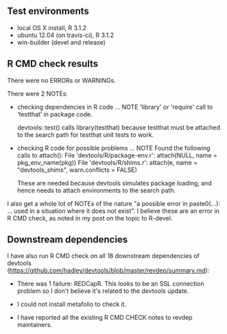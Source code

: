 ## Test environments
* local OS X install, R 3.1.2
* ubuntu 12.04 (on travis-ci), R 3.1.2
* win-builder (devel and release)

## R CMD check results
There were no ERRORs or WARNINGs. 

There were 2 NOTEs:

* checking dependencies in R code ... NOTE
  'library' or 'require' call to ‘testthat’ in package code.
  
  devtools::test() calls library(testthat) because testthat must be 
  attached to the search path for testthat unit tests to work.

* checking R code for possible problems ... NOTE
  Found the following calls to attach():
    File 'devtools/R/package-env.r':
      attach(NULL, name = pkg_env_name(pkg))
    File 'devtools/R/shims.r':
      attach(e, name = "devtools_shims", warn.conflicts = FALSE)

  These are needed because devtools simulates package loading, and hence
  needs to attach environments to the search path.

I also get a whole lot of NOTEs of the nature "a possible error in paste0(...): ... used in a situation where it does not exist". I believe these are an error in R CMD check, as noted in my post on the topic to R-devel.

## Downstream dependencies
I have also run R CMD check on all 18 downstream dependencies of devtools 
(https://github.com/hadley/devtools/blob/master/revdep/summary.md):

* There was 1 failure: REDCapR. This looks to be an SSL connection problem
  so I don't believe it's related to the devtools update.
  
* I could not install metafolio to check it.
  
* I have reported all the existing R CMD CHECK notes to revdep maintainers.
